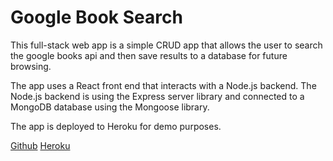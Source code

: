 # Google Book Search
This full-stack web app is a simple CRUD app that allows the user to search the google books api and then save results to a database for future browsing.

The app uses a React front end that interacts with a Node.js backend. The Node.js backend is using the Express server library and connected to a MongoDB database using the Mongoose library.

The app is deployed to Heroku for demo purposes.

[Github](https://github.com/bradotron/google-books-search)
[Heroku](https://vast-lowlands-31724.herokuapp.com/)